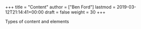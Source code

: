 +++
title = "Content"
author = ["Ben Ford"]
lastmod = 2019-03-12T21:14:41+00:00
draft = false
weight = 30
+++

Types of content and elements

<!--more-->
